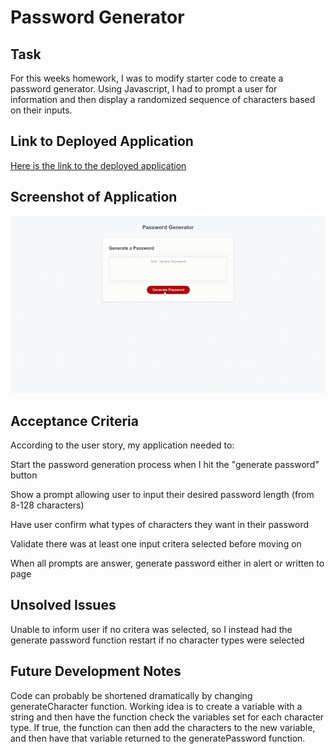 # Password Generator

## Task

For this weeks homework, I was to modify starter code to create a password generator. Using Javascript, I had to prompt a user for information and then display a randomized sequence of characters based on their inputs. 

## Link to Deployed Application

[Here is the link to the deployed application](https://johnkersey2.github.io/password-generator/)

## Screenshot of Application

![Gif showing functionality of application](passwordgeneratorscreenshot.gif)


## Acceptance Criteria 

According to the user story, my application needed to:

Start the password generation process when I hit the "generate password" button

Show a prompt allowing user to input their desired password length (from 8-128 characters)

Have user confirm what types of characters they want in their password 

Validate there was at least one input critera selected before moving on

When all prompts are answer, generate password either in alert or written to page


## Unsolved Issues

Unable to inform user if no critera was selected, so I instead had the generate password function restart if no character types were selected

## Future Development Notes

Code can probably be shortened dramatically by changing generateCharacter function. Working idea is to create a variable with a string and then have the function check the variables set for each character type. If true, the function can then add the characters to the new variable, and then have that variable returned to the generatePassword function. 

